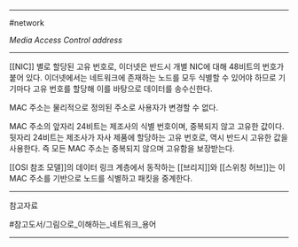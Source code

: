 
---

#network 

*Media Access Control address*

---

[[NIC]] 별로 할당된 고유 번호로, 이더넷은 반드시 개별 NIC에 대해 48비트의 번호가 붙어 있다. 이더넷에서는 네트워크에 존재하는 노드를 모두 식별할 수 있어야 하므로 기기마다 고유 번호를 할당해 이를 바탕으로 데이터를 송수신한다.

MAC 주소는 물리적으로 정의된 주소로 사용자가 변경할 수 없다.

MAC 주소의 앞자리 24비트는 제조사의 식별 번호이며, 중복되지 않고 고유한 값이다.
뒷자리 24비트는 제조사가 자사 제품에 할당하는 고유 번호로, 역시 반드시 고유한 값을 사용한다.
즉 모든 MAC 주소는 중복되지 않으며 고유함을 보장받는다.

[[OSI 참조 모델]]의 데이터 링크 계층에서 동작하는 [[브리지]]와 [[스위칭 허브]]는 이 MAC 주소를 기반으로 노드를 식별하고 패킷을 중계한다.

---

참고자료

#참고도서/그림으로_이해하는_네트워크_용어

---